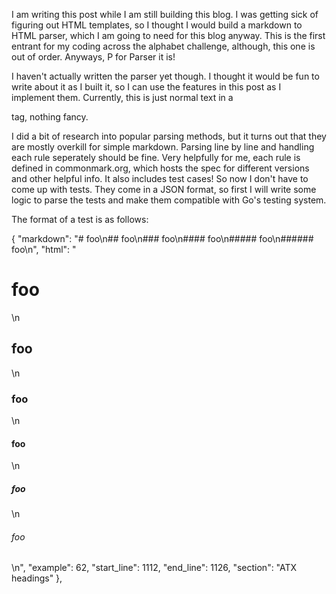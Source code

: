 I am writing this post while I am still building this blog. I was getting sick of figuring out HTML templates, so I thought I would build a markdown to HTML parser, which I am going to need for this blog anyway. This is the first entrant for my coding across the alphabet challenge, although, this one is out of order. Anyways, P for Parser it is!

I haven't actually written the parser yet though. I thought it would be fun to write about it as I built it, so I can use the features in this post as I implement them. Currently, this is just normal text in a <p> tag, nothing fancy.

I did a bit of research into popular parsing methods, but it turns out that they are mostly overkill for simple markdown. Parsing line by line and handling each rule seperately should be fine. Very helpfully for me, each rule is defined in commonmark.org, which hosts the spec for different versions and other helpful info. It also includes test cases! So now I don't have to come up with tests. They come in a JSON format, so first I will write some logic to parse the tests and make them compatible with Go's testing system.

The format of a test is as follows:

{
"markdown": "# foo\n## foo\n### foo\n#### foo\n##### foo\n###### foo\n",
"html": "<h1>foo</h1>\n<h2>foo</h2>\n<h3>foo</h3>\n<h4>foo</h4>\n<h5>foo</h5>\n<h6>foo</h6>\n",
"example": 62,
"start_line": 1112,
"end_line": 1126,
"section": "ATX headings"
},
